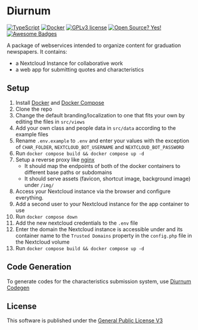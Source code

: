
# Diurnum
[![TypeScript](https://badgen.net/badge/icon/typescript?icon=typescript&label)](https://typescriptlang.org) [![Docker](https://badgen.net/badge/icon/docker?icon=docker&label)](https://https://docker.com/) [![GPLv3 license](https://img.shields.io/badge/License-GPLv3-blue.svg)](http://perso.crans.org/besson/LICENSE.html) [![Open Source? Yes!](https://badgen.net/badge/Open%20Source%20%3F/Yes%21/blue?icon=github)](https://github.com/ferb300/diurnum) [![Awesome Badges](https://img.shields.io/badge/badges-awesome-green.svg)](https://github.com/ferb300/diurnum)

A package of webservices intended to organize content for graduation newspapers. It contains:
- a Nextcloud Instance for collaborative work
- a web app for submitting quotes and characteristics

## Setup
1. Install [Docker](https://docs.docker.com/get-docker/) and [Docker Compose](https://docs.docker.com/compose/install/)
2. Clone the repo
3. Change the default branding/localization to one that fits your own by editing the files in `src/views`
4. Add your own class and people data in `src/data` according to the example files
5. Rename `.env.example`  to `.env` and enter your values with the exception of `CHAR_FOLDER`, `NEXTCLOUD_BOT_USERNAME` and `NEXTCLOUD_BOT_PASSWORD`
6. Run `docker compose build && docker compose up -d`
7. Setup a reverse proxy like [nginx](https://www.nginx.com/)
	- It should map the endpoints of both of the docker containers to different base paths or subdomains
	- It should serve assets (favicon, shortcut image, background image) under `/img/`
8. Access your Nextcloud instance via the browser and configure everything.
9. Add a second user to your Nextcloud instance for the app container to use
10. Run `docker compose down` 
11. Add the new nextcloud credentials to the `.env` file
12. Enter the domain the Nextcloud instance is accessible under and its container name to the `Trusted Domains` property in the `config.php` file in the Nextcloud volume
13. Run `docker compose build && docker compose up -d`

## Code Generation
To generate codes for the characteristics submission system, use [Diurnum Codegen](https://github.com/ferb300/diurnum-codegen)

## License
This software is published under the [General Public License V3](https://www.gnu.org/licenses/gpl-3.0.en.html)

